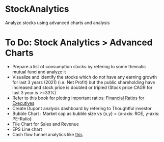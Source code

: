 # StockAnalytics
Analyze stocks using advanced charts and analysis


# To Do: Stock Analytics > Advanced Charts

- Prepare a list of consumption stocks by refering to some thematic mutual fund and analyze it
- Visualize and identify the stocks which do not have any earning growth for last 3 years (2021) (i.e. Net Profit) but the public shareholding have increased and stock price is doubled or tripled (Stock price CAGR for last 3 year is >=33%)
- Refer to this book for ploting important ratios: [Financial Ratios for Executives](https://www.amazon.in/Financial-Ratios-Executives-Strength-Decisions/dp/1484207327)
- Create Dupont analysis dashboard by refering to Thoughtful investor
- Bubble Chart : Market cap as bubble size vs {x,y} = {x-axis: ROE, y-axis: PE-Ratio}
- Tile Chart for Sales and Revenue
- EPS Line chart
- Cash flow funnel analytics like [this](https://cdn-daend.nitrocdn.com/LIaizaywGNQhnRqPntCwFSftQsnNXFZb/assets/images/optimized/rev-79c76e3/wp-content/uploads/2020/09/Chart-5-e1599621601420.png)

